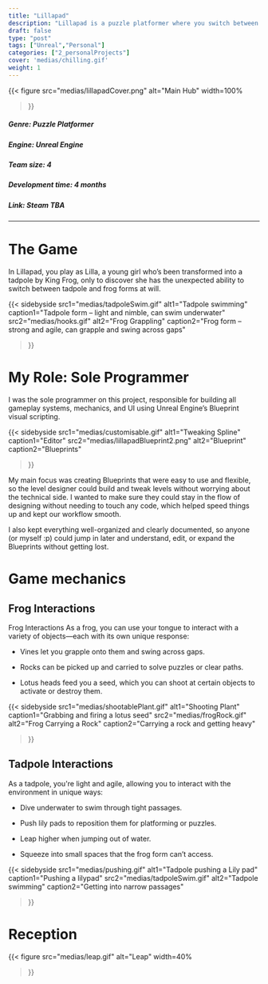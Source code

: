 ```yaml
---
title: "Lillapad"
description: "Lillapad is a puzzle platformer where you switch between a tadpole and a frog, utilizing the unique abilities of each form to navigate through various levels."
draft: false
type: "post"
tags: ["Unreal","Personal"]
categories: ["2_personalProjects"]
cover: 'medias/chilling.gif'
weight: 1
---
```


{{< figure 
src="medias/lillapadCover.png" 
alt="Main Hub"
width=100%
>}}

##### **Genre:** Puzzle Platformer
#####  **Engine:** Unreal Engine
##### **Team size:** 4
#####  **Development time:** 4 months
#####  **Link:** *Steam TBA*
---
# The Game

In Lillapad, you play as Lilla, a young girl who’s been transformed into a tadpole by King Frog, only to discover she has the unexpected ability to switch between tadpole and frog forms at will.

{{< sidebyside
  src1="medias/tadpoleSwim.gif"
  alt1="Tadpole swimming"
  caption1="Tadpole form – light and nimble, can swim underwater"
  src2="medias/hooks.gif"
  alt2="Frog Grappling"
  caption2="Frog form – strong and agile, can grapple and swing across gaps"
>}}
# My Role: Sole Programmer

I was the sole programmer on this project, responsible for building all gameplay systems, mechanics, and UI using Unreal Engine’s Blueprint visual scripting.

{{< sidebyside
  src1="medias/customisable.gif"
  alt1="Tweaking Spline"
  caption1="Editor"
  src2="medias/lillapadBlueprint2.png"
  alt2="Blueprint"
  caption2="Blueprints"
>}}

My main focus was creating Blueprints that were easy to use and flexible, so the level designer could build and tweak levels without worrying about the technical side. I wanted to make sure they could stay in the flow of designing without needing to touch any code, which helped speed things up and kept our workflow smooth.

I also kept everything well-organized and clearly documented, so anyone (or myself :p) could jump in later and understand, edit, or expand the Blueprints without getting lost.

# Game mechanics

## Frog Interactions
Frog Interactions
As a frog, you can use your tongue to interact with a variety of objects—each with its own unique response:

- Vines let you grapple onto them and swing across gaps.

- Rocks can be picked up and carried to solve puzzles or clear paths.

- Lotus heads feed you a seed, which you can shoot at certain objects to activate or destroy them.

{{< sidebyside
  src1="medias/shootablePlant.gif"
  alt1="Shooting Plant"
  caption1="Grabbing and firing a lotus seed"
  src2="medias/frogRock.gif"
  alt2="Frog Carrying a Rock"
  caption2="Carrying a rock and getting heavy"
>}}

## Tadpole Interactions
As a tadpole, you're light and agile, allowing you to interact with the environment in unique ways:

- Dive underwater to swim through tight passages.

- Push lily pads to reposition them for platforming or puzzles.

- Leap higher when jumping out of water.

- Squeeze into small spaces that the frog form can’t access.

{{< sidebyside
  src1="medias/pushing.gif"
  alt1="Tadpole pushing a Lily pad"
  caption1="Pushing a lilypad"
  src2="medias/tadpoleSwim.gif"
  alt2="Tadpole swimming"
  caption2="Getting into narrow passages"
>}}

# Reception

{{< figure 
src="medias/leap.gif" 
alt="Leap"
width=40%
>}}